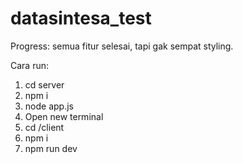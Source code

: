# datasintesa_test

Progress: semua fitur selesai, tapi gak sempat styling.

Cara run:
1. cd server
2. npm i
3. node app.js
4. Open new terminal
5. cd /client
6. npm i
7. npm run dev

